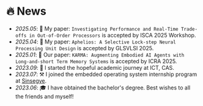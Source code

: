 # 🔥 News
- *2025.05*: 🎉 My paper: `Investigating Performance and Real-Time Trade-offs in Out-of-Order Processors` is accepted by ISCA 2025 Workshop.
- *2025.04*: 🎉 My paper: `Aphelios: A Selective Lock-step Neural Processing Unit Design` is accepted by GLSVLSI 2025.
- *2025.01*: 🎉 Our paper: `KARMA: Augmenting Embodied AI Agents with Long-and-short Term Memory Systems` is accepted by ICRA 2025.
- *2023.09*: 👏 I started the hopeful academic journey at ICT, CAS.
- *2023.07*: ⚒️ I joined the embedded operating system internship program at [Sinsegye](https://www.sinsegye.com.cn/).
- *2023.06*: 🎓 I have obtained the bachelor's degree. Best wishes to all the friends and myself!
